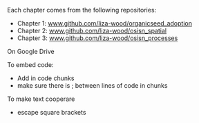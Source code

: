 Each chapter comes from the following repositories:
* Chapter 1: www.github.com/liza-wood/organicseed_adoption
* Chapter 2: www.github.com/liza-wood/osisn_spatial
* Chapter 3: www.github.com/liza-wood/osisn_processes


On Google Drive

To embed code:

* Add in code chunks
* make sure there is ; between lines of code in chunks

To make text cooperare

* escape square brackets